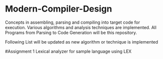 # Modern-Compiler-Design
Concepts in assembling, parsing and compiling into target code for execution.
Various algorithms and analysis techniques are implemented.
All Programs from Parsing to Code Generation will be this repository.

Following List will be updated as new algorithm or technique is implemented

#Assignment 1
  Lexical analyzer for sample language using LEX
